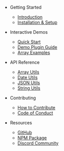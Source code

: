 <!-- _sidebar.md -->

* Getting Started
  * [Introduction](/)
  * [Installation & Setup](/)

* Interactive Demos
  * [Quick Start](quick-start-demos.md)
  * [Demo Plugin Guide](demo-guide.md)
  * [Array Examples](array-examples.md)

* API Reference
  * [Array Utils](/array-utils.md)
  * [Date Utils](/date-utils.md)
  * [JSON Utils](/json-utils.md)
  * [String Utils](/string-utils.md)

* Contributing
  * [How to Contribute](https://github.com/shravan20/utilite/blob/main/CONTRIBUTING.md)
  * [Code of Conduct](https://github.com/shravan20/utilite/blob/main/CODE_OF_CONDUCT.md)

* Resources
  * [GitHub](https://github.com/shravan20/utilite)
  * [NPM Package](https://www.npmjs.com/package/utilite)
  * [Discord Community](https://discord.gg/JCKzJcb24r)
